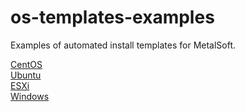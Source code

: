 # os-templates-examples

Examples of automated install templates for MetalSoft.

[CentOS](CentOS)  
[Ubuntu](Ubuntu)  
[ESXi](ESXi)  
[Windows](Windows)  